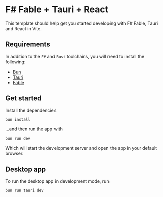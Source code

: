 # F# Fable + Tauri + React

This template should help get you started developing with F# Fable, Tauri and React in Vite.

## Requirements

In addition to the `F#` and `Rust` toolchains, you will need to install the following:

- [Bun](https://bun.sh)
- [Tauri](https://tauri.app)
- [Fable](https://fable.io)

## Get started

Install the dependencies 

```bash
bun install
```
...and then run the app with

```bash
bun run dev
```

Which will start the development server and open the app in your default browser.

## Desktop app

To run the desktop app in development mode, run

```bash
bun run tauri dev
```
